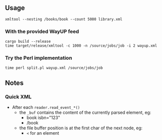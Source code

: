 ## Usage

```
xmltool --nesting /books/book --count 5000 library.xml
```

### With the provided WayUP feed

```
cargo build --release
time target/release/xmltool -c 1000 -n /source/jobs/job -i 2 wayup.xml
```
### Try the Perl implementation
```
time perl split.pl wayup.xml /source/jobs/job
```

## Notes

### Quick XML
* After each `reader.read_event_*()`
  * the `_buf` contains the content of the currently parsed element, eg:
    * book isbn="123"
    * /book
  * the file buffer position is at the first char of the next node, eg:
    * `<` for an element
